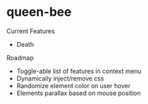 # queen-bee

Current Features
- Death

Roadmap
- Toggle-able list of features in context menu
- Dynamically inject/remove css
- Randomize element color on user hover
- Elements parallax based on mouse position
